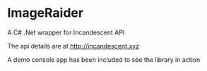 # ImageRaider
A C# .Net wrapper for Incandescent API


The api details are at http://incandescent.xyz

A demo console app has been included to see the library in action
